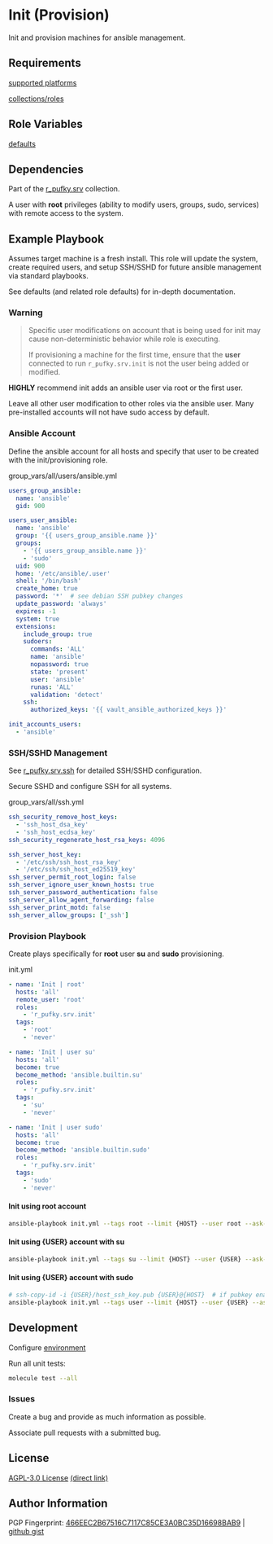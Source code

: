 # Init (Provision)
Init and provision machines for ansible management.

## Requirements
[supported platforms](https://github.com/r-pufky/ansible_init/blob/main/meta/main.yml)

[collections/roles](https://github.com/r-pufky/ansible_init/blob/main/meta/requirements.yml)

## Role Variables
[defaults](https://github.com/r-pufky/ansible_init/tree/main/defaults/main.yaml)

## Dependencies
Part of the [r_pufky.srv](https://github.com/r-pufky/ansible_collection_srv)
collection.

A user with **root** privileges (ability to modify users, groups, sudo, services)
with remote access to the system.

## Example Playbook
Assumes target machine is a fresh install. This role will update the system,
create required users, and setup SSH/SSHD for future ansible management via
standard playbooks.

See defaults (and related role defaults) for in-depth documentation.

### Warning
> Specific user modifications on account that is being used for init may cause
> non-deterministic behavior while role is executing.
>
> If provisioning a machine for the first time, ensure that the **user**
> connected to run `r_pufky.srv.init` is not the user being added or modified.

**HIGHLY** recommend init adds an ansible user via root or the first user.

Leave all other user modification to other roles via the ansible user. Many
pre-installed accounts will not have sudo access by default.

### Ansible Account
Define the ansible account for all hosts and specify that user to be created
with the init/provisioning role.


group_vars/all/users/ansible.yml
``` yaml
users_group_ansible:
  name: 'ansible'
  gid: 900

users_user_ansible:
  name: 'ansible'
  group: '{{ users_group_ansible.name }}'
  groups:
    - '{{ users_group_ansible.name }}'
    - 'sudo'
  uid: 900
  home: '/etc/ansible/.user'
  shell: '/bin/bash'
  create_home: true
  password: '*'  # see debian SSH pubkey changes
  update_password: 'always'
  expires: -1
  system: true
  extensions:
    include_group: true
    sudoers:
      commands: 'ALL'
      name: 'ansible'
      nopassword: true
      state: 'present'
      user: 'ansible'
      runas: 'ALL'
      validation: 'detect'
    ssh:
      authorized_keys: '{{ vault_ansible_authorized_keys }}'

init_accounts_users:
  - 'ansible'
```
### SSH/SSHD Management
See [r_pufky.srv.ssh](https://github.com/r-pufky/ansible_ssh/blob/main/defaults/main/)
for detailed SSH/SSHD configuration.

Secure SSHD and configure SSH for all systems.

group_vars/all/ssh.yml
``` yaml
ssh_security_remove_host_keys:
  - 'ssh_host_dsa_key'
  - 'ssh_host_ecdsa_key'
ssh_security_regenerate_host_rsa_keys: 4096

ssh_server_host_key:
  - '/etc/ssh/ssh_host_rsa_key'
  - '/etc/ssh/ssh_host_ed25519_key'
ssh_server_permit_root_login: false
ssh_server_ignore_user_known_hosts: true
ssh_server_password_authentication: false
ssh_server_allow_agent_forwarding: false
ssh_server_print_motd: false
ssh_server_allow_groups: ['_ssh']
```

### Provision Playbook
Create plays specifically for **root** user **su** and **sudo** provisioning.

init.yml
``` yaml
- name: 'Init | root'
  hosts: 'all'
  remote_user: 'root'
  roles:
    - 'r_pufky.srv.init'
  tags:
    - 'root'
    - 'never'

- name: 'Init | user su'
  hosts: 'all'
  become: true
  become_method: 'ansible.builtin.su'
  roles:
    - 'r_pufky.srv.init'
  tags:
    - 'su'
    - 'never'

- name: 'Init | user sudo'
  hosts: 'all'
  become: true
  become_method: 'ansible.builtin.sudo'
  roles:
    - 'r_pufky.srv.init'
  tags:
    - 'sudo'
    - 'never'
```

#### Init using root account
``` bash
ansible-playbook init.yml --tags root --limit {HOST} --user root --ask-pass
```

#### Init using {USER} account with su
``` bash
ansible-playbook init.yml --tags su --limit {HOST} --user {USER} --ask-pass --ask-become-pass
```

#### Init using {USER} account with sudo
``` bash
# ssh-copy-id -i {USER}/host_ssh_key.pub {USER}@{HOST}  # if pubkey enabled
ansible-playbook init.yml --tags user --limit {HOST} --user {USER} --ask-pass --ask-become-pass
```

## Development
Configure [environment](https://github.com/r-pufky/ansible_collection_srv/blob/main/docs/dev/environment/README.md)

Run all unit tests:
``` bash
molecule test --all
```

### Issues
Create a bug and provide as much information as possible.

Associate pull requests with a submitted bug.

## License
[AGPL-3.0 License](https://www.tldrlegal.com/license/gnu-affero-general-public-license-v3-agpl-3-0)
 [(direct link)](https://github.com/r-pufky/ansible_init/blob/main/LICENSE)

## Author Information
PGP Fingerprint: [466EEC2B67516C7117C85CE3A0BC35D16698BAB9](https://keys.openpgp.org/vks/v1/by-fingerprint/466EEC2B67516C7117C85CE3A0BC35D16698BAB9)
| [github gist](https://gist.github.com/r-pufky/a8df36977c55b5bb20829267c4c49d22)
